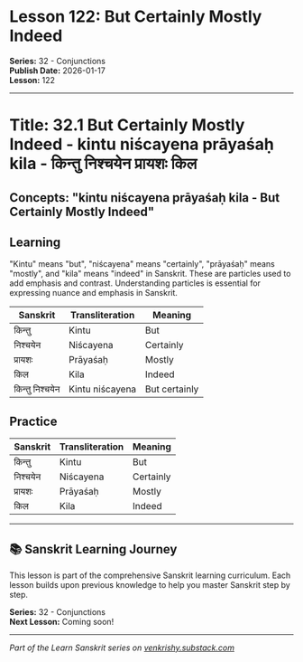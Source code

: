 # Lesson 122: But Certainly Mostly Indeed

**Series:** 32 - Conjunctions  
**Publish Date:** 2026-01-17  
**Lesson:** 122

---

# Title: 32.1 But Certainly Mostly Indeed - kintu niścayena prāyaśaḥ kila - किन्तु निश्चयेन प्रायशः किल
## Concepts: "kintu niścayena prāyaśaḥ kila - But Certainly Mostly Indeed"

## Learning
"Kintu" means "but", "niścayena" means "certainly", "prāyaśaḥ" means "mostly", and "kila" means "indeed" in Sanskrit. These are particles used to add emphasis and contrast. Understanding particles is essential for expressing nuance and emphasis in Sanskrit.

| Sanskrit           | Transliteration      | Meaning                          |
| ------------------ | -------------------- | -------------------------------- |
| किन्तु             | Kintu                | But                              |
| निश्चयेन          | Niścayena            | Certainly                        |
| प्रायशः            | Prāyaśaḥ             | Mostly                           |
| किल                | Kila                 | Indeed                           |
| किन्तु निश्चयेन   | Kintu niścayena      | But certainly                     |

## Practice
| Sanskrit           | Transliteration      | Meaning                          |
| ------------------ | -------------------- | -------------------------------- |
| किन्तु             | Kintu                | But                              |
| निश्चयेन          | Niścayena            | Certainly                        |
| प्रायशः            | Prāyaśaḥ             | Mostly                           |
| किल                | Kila                 | Indeed                           |

---

## 📚 Sanskrit Learning Journey

This lesson is part of the comprehensive Sanskrit learning curriculum. Each lesson builds upon previous knowledge to help you master Sanskrit step by step.

**Series:** 32 - Conjunctions  
**Next Lesson:** Coming soon!

---
*Part of the Learn Sanskrit series on [venkrishy.substack.com](https://venkrishy.substack.com/s/learn_sanskrit)*
